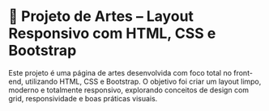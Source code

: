 # 🎨 Projeto de Artes – Layout Responsivo com HTML, CSS e Bootstrap
Este projeto é uma página de artes desenvolvida com foco total no front-end, utilizando HTML, CSS e Bootstrap. O objetivo foi criar um layout limpo, moderno e totalmente responsivo, explorando conceitos de design com grid, responsividade e boas práticas visuais.

